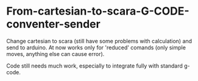 # From-cartesian-to-scara-G-CODE-conventer-sender

Change cartesian to scara (still have some problems with calculation) and send to arduino.
At now works only for 'reduced' comands (only simple moves, anything else can cause error).

Code still needs much work, especially to integrate fully with standard g-code. 
